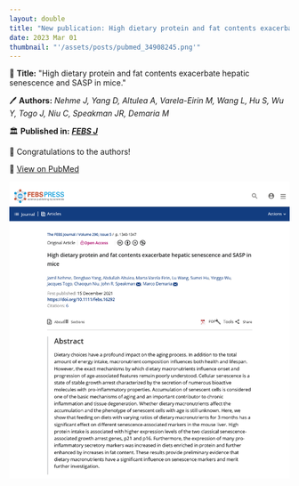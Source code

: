 ```yaml
---
layout: double
title: "New publication: High dietary protein and fat contents exacerbate hepatic senescence and SASP in mice"
date: 2023 Mar 01
thumbnail: "'/assets/posts/pubmed_34908245.png'"
---
```

📖 <strong>Title:</strong> "High dietary protein and fat contents exacerbate hepatic senescence and SASP in mice."  

🖊️ <strong>Authors:</strong> <em>Nehme J, Yang D, Altulea A, Varela-Eirin M, Wang L, Hu S, Wu Y, Togo J, Niu C, Speakman JR, Demaria M</em>  

🏛️ <strong>Published in:</strong> <em><strong><ins>FEBS J</ins></strong></em>  

🎉 Congratulations to the authors!  

🔗 <a href="https://pubmed.ncbi.nlm.nih.gov/34908245/">View on PubMed</a>  

![Publication Image](/assets/posts/pubmed_34908245.png)
